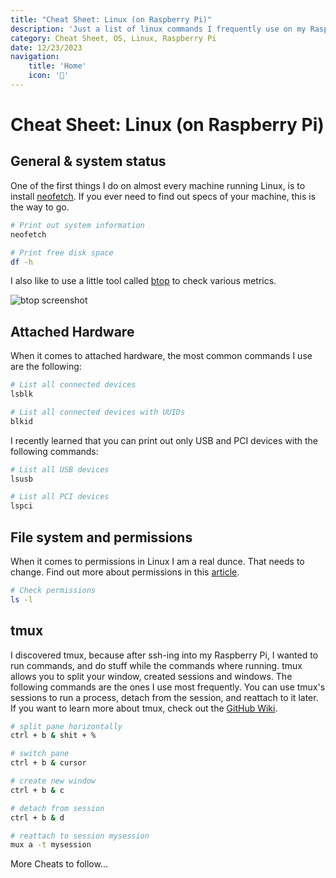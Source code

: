 ```yaml
---
title: "Cheat Sheet: Linux (on Raspberry Pi)"
description: 'Just a list of linux commands I frequently use on my Raspberry Pi'
category: Cheat Sheet, OS, Linux, Raspberry Pi
date: 12/23/2023
navigation:
    title: 'Home'
    icon: '🏡'
---
```


# Cheat Sheet: Linux (on Raspberry Pi)

## General & system status
One of the first things I do on almost every machine running Linux, is to install [neofetch](https://github.com/dylanaraps/neofetch). If you ever need to find out specs of your machine, this is the way to go.

```bash
# Print out system information
neofetch

# Print free disk space
df -h
```

I also like to use a little tool called [btop](https://github.com/aristocratos/btop) to check various metrics.

![btop screenshot](/btop.png)

## Attached Hardware 
When it comes to attached hardware, the most common commands I use are the following:

```bash
# List all connected devices
lsblk

# List all connected devices with UUIDs
blkid
```
I recently learned that you can print out only USB and PCI devices with the following commands:

```bash
# List all USB devices
lsusb

# List all PCI devices
lspci
```

## File system and permissions
When it comes to permissions in Linux I am a real dunce. That needs to change. Find out more about permissions in this [article](/blog/linux-file-permissions).

```bash
# Check permissions
ls -l
```

## tmux
I discovered tmux, because after ssh-ing into my Raspberry Pi, I wanted to run commands, and do stuff while the commands where running. tmux allows you to split your window, created sessions and windows. The following commands are the ones I use most frequently. You can use tmux's sessions to run a process, detach from the session, and reattach to it later. If you want to learn more about tmux, check out the [GitHub Wiki](https://github.com/tmux/tmux/wiki).
```bash 
# split pane horizontally
ctrl + b & shit + %

# switch pane
ctrl + b & cursor

# create new window
ctrl + b & c

# detach from session
ctrl + b & d

# reattach to session mysession
mux a -t mysession
```

More Cheats to follow...